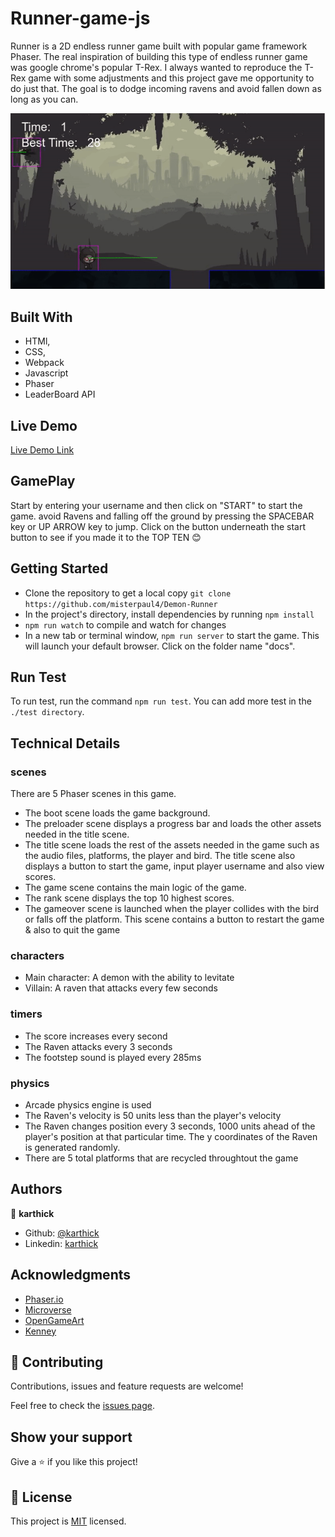 # Runner-game-js

Runner is a 2D endless runner game built with popular game framework Phaser. The real inspiration of building this type of endless runner game was google chrome's popular T-Rex. I always wanted to reproduce the T-Rex game with some adjustments and this project gave me opportunity to do just that. The goal is to dodge incoming ravens and avoid fallen down as long as you can.

![screenshot](./screenshot.gif)

## Built With

- HTMl,
- CSS,
- Webpack
- Javascript
- Phaser
- LeaderBoard API

## Live Demo

[Live Demo Link]()

## GamePlay

Start by entering your username and then click on "START" to start the game. avoid Ravens and falling off the ground by pressing the SPACEBAR key or UP ARROW key to jump. Click on the button underneath the start button to see if you made it to the TOP TEN :blush:

## Getting Started

- Clone the repository to get a local copy `git clone https://github.com/misterpaul4/Demon-Runner`
- In the project's directory, install dependencies by running `npm install`
- `npm run watch` to compile and watch for changes
- In a new tab or terminal window, `npm run server` to start the game. This will launch your default browser. Click on the folder name "docs".

## Run Test

To run test, run the command `npm run test`. You can add more test in the `./test directory`.

## Technical Details

### scenes

There are 5 Phaser scenes in this game.
- The boot scene loads the game background.
- The preloader scene displays  a progress bar and loads the other assets needed in the title scene.
- The title scene loads the rest of the assets needed in the game such as the audio files, platforms, the player and bird. The title scene also displays a button to start the game, input player username and also view scores.
- The game scene contains the main logic of the game.
- The rank scene displays the top 10 highest scores.
- The gameover scene is launched when the player collides with the bird or falls off the platform. This scene contains a button to restart the game & also to quit the game

### characters

- Main character: A demon with the ability to levitate
- Villain: A raven that attacks every few seconds

### timers

- The score increases every second
- The Raven attacks every 3 seconds
- The footstep sound is played every 285ms

### physics

- Arcade physics engine is used
- The Raven's velocity is 50 units less than the player's velocity
- The Raven changes position every 3 seconds, 1000 units ahead of the player's position at that particular time. The y coordinates of the Raven is generated randomly.
- There are 5 total platforms that are recycled throughtout the game


## Authors

👤 **karthick**
- Github: [@karthick](https://github.com/karthykarthick)
- Linkedin: [karthick](https://www.linkedin.com/in/karthick-harimoorthy/)

## Acknowledgments
- [Phaser.io](https://phaser.io/)
- [Microverse](https://www.microverse.org/)
- [OpenGameArt](https://opengameart.org/)
- [Kenney](https://www.kenney.nl/)

## 🤝 Contributing

Contributions, issues and feature requests are welcome!

Feel free to check the [issues page](issues/).

## Show your support

Give a ⭐️ if you like this project!

## 📝 License

This project is [MIT](lic.url) licensed.
